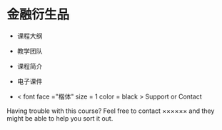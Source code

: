 # 金融衍生品
- 课程大纲


- 教学团队


- 课程简介


- 电子课件


- < font face ="楷体" size = 1 color = black > Support or Contact

Having trouble with this course? Feel free to contact ×××××× and they might be able to help you sort it out.
